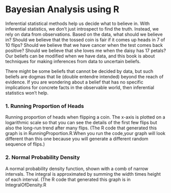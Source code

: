 # Bayesian Analysis using R
Inferential statistical methods help us decide what to believe in. With inferential statistics,
we don’t just introspect to find the truth. Instead, we rely on data from observations. Based
on the data, what should we believe in? Should we believe that the tossed coin is fair if
it comes up heads in 7 of 10 flips? Should we believe that we have cancer when the test
comes back positive? Should we believe that she loves me when the daisy has 17 petals?
Our beliefs can be modified when we have data, and this book is about techniques for
making inferences from data to uncertain beliefs.

There might be some beliefs that cannot be decided by data, but such beliefs are dogmas
that lie (double entendre intended) beyond the reach of evidence. If you are wondering
about a belief that has no specific implications for concrete facts in the observable world,
then inferential statistics won’t help.

### 1. Running Proportion of Heads
Running proportion of heads when flipping a coin. The x-axis is plotted on a logarithmic scale so that you can see the details of the first few flips but also the long-run trend
after many flips. (The R code that generated this graph is in RunningProportion.R.When you run the code,your graph will look different than this one because you will generate a different random sequence of flips.)

### 2. Normal Probability Density
A normal probability density function, shown with a comb of narrow intervals. The integral is approximated by summing the width times height of each interval. (The R
code that generated this graph is in IntegralOfDensity.R
